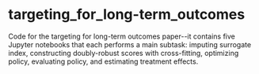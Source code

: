 # targeting_for_long-term_outcomes

Code for the targeting for long-term outcomes paper--it contains five Jupyter notebooks that each performs a main subtask: imputing surrogate index, constructing doubly-robust scores with cross-fitting, optimizing policy, evaluating policy, and estimating treatment effects. 
